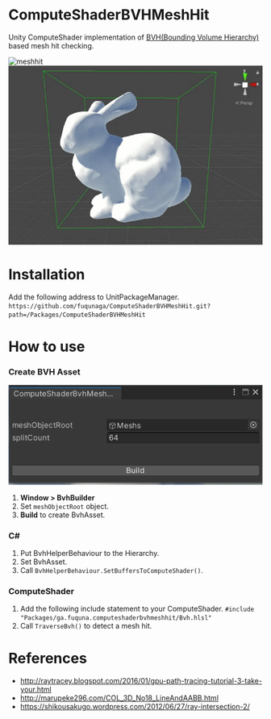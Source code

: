 # ComputeShaderBVHMeshHit
Unity ComputeShader implementation of [BVH(Bounding Volume Hierarchy)](https://en.wikipedia.org/wiki/Bounding_volume_hierarchy) based mesh hit checking.

![meshhit](/Documentations/meshhit.gif)
![bvh](/Documentations/bvh.gif)

# Installation

Add the following address to UnitPackageManager.  
`https://github.com/fuqunaga/ComputeShaderBVHMeshHit.git?path=/Packages/ComputeShaderBVHMeshHit`


# How to use
### Create BVH Asset
![BuilderWindow](/Documentations/BuilderWindow.png)
1. **Window > BvhBuilder**
1. Set `meshObjectRoot` object.
2. **Build** to create BvhAsset.

### C#
1. Put BvhHelperBehaviour to the Hierarchy.
1. Set BvhAsset.
1. Call `BvhHelperBehaviour.SetBuffersToComputeShader()`.

### ComputeShader
1. Add the following include statement to your ComputeShader.
`#include "Packages/ga.fuquna.computeshaderbvhmeshhit/Bvh.hlsl"`
1. Call `TraverseBvh()` to detect a mesh hit.


# References
* http://raytracey.blogspot.com/2016/01/gpu-path-tracing-tutorial-3-take-your.html
* http://marupeke296.com/COL_3D_No18_LineAndAABB.html
* https://shikousakugo.wordpress.com/2012/06/27/ray-intersection-2/
